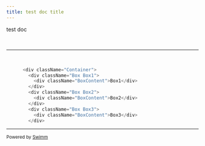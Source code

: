 ```yaml
---
title: test doc title
---
```

test doc

&nbsp;

<SwmSnippet path="/src/App.js" line="8">

---

&nbsp;

```javascript
      <div className="Container">
        <div className="Box Box1">
          <div className="BoxContent">Box1</div>
        </div>
        <div className="Box Box2">
          <div className="BoxContent">Box2</div>
        </div>
        <div className="Box Box3">
          <div className="BoxContent">Box3</div>
        </div>
```

---

</SwmSnippet>

<SwmMeta version="3.0.0" repo-id="Z2l0aHViJTNBJTNBdCUzQSUzQVZpZGl0YVJ1c3RhZ2k=" repo-name="t"><sup>Powered by [Swimm](https://app.swimm.io/)</sup></SwmMeta>
